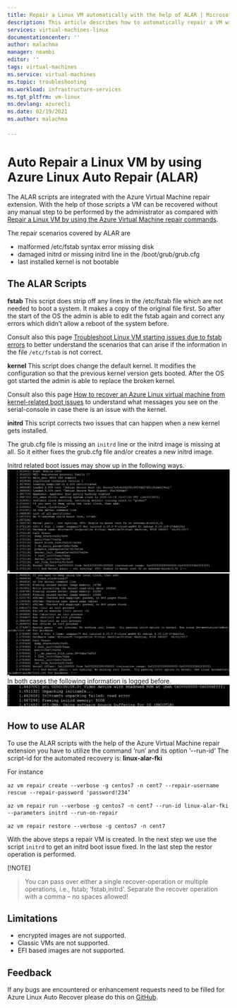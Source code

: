 ```yaml
---
title: Repair a Linux VM automatically with the help of ALAR | Microsoft Docs
description: This article describes how to automatically repair a VM with the Azure Virtual Machine repair command and the Azure Linux Auto Repair scripts (ALAR).
services: virtual-machines-linux
documentationcenter: ''
author: malachma
manager: noambi
editor: ''
tags: virtual-machines
ms.service: virtual-machines
ms.topic: troubleshooting
ms.workload: infrastructure-services
ms.tgt_pltfrm: vm-linux
ms.devlang: azurecli
ms.date: 02/19/2021
ms.author: malachma

---
```


# Auto Repair a Linux VM by using Azure Linux Auto Repair (ALAR)

The ALAR scripts are integrated with the Azure Virtual Machine repair extension. With the help of those scripts a VM can be recovered without any manual step to be performed by the administrator as compared with [Repair a Linux VM by using the Azure Virtual Machine repair commands](./repair-linux-vm-using-azure-virtual-machine-repair-commands.md). 

The repair scenarios covered by ALAR are
- malformed /etc/fstab
   syntax error
   missing disk
- damaged initrd or missing initrd line in the /boot/grub/grub.cfg
- last installed kernel is not bootable

## The ALAR Scripts

**fstab**
This script does strip off any lines in the /etc/fstab file which are not needed to boot a system. It makes a copy of the original file first. So after the start of the OS the admin is able to edit the fstab again and correct any errors which didn’t allow a reboot of the system before.

Consult also this page [Troubleshoot Linux VM starting issues due to fstab errors](./linux-virtual-machine-cannot-start-fstab-errors.md) to better understand the scenarios that can arise if the information in the file `/etc/fstab` is not correct.

**kernel**
This script does change the default kernel. It modifies the configuration so that the previous kernel version gets booted. After the OS got started the admin is able to replace the broken kernel.

Consult also this page [How to recover an Azure Linux virtual machine from kernel-related boot issues](https://docs.microsoft.com/en-gb/troubleshoot/azure/virtual-machines/kernel-related-boot-issues) to understand what messages you see on the serial-console in case there is an issue with the kernel.

**initrd**
This script corrects two issues that can happen when a new kernel gets installed.

The grub.cfg file is missing an `initrd` line or the initrd image is missing at all. So it either fixes the grub.cfg file and/or creates a new initrd image.

Initrd related boot issues may show up in the following ways.
![Not syncing VFS](media/repair-linux-vm-using-ALAR/not-syncing-VFS.png)
![No working init found](media/repair-linux-vm-using-ALAR/no-working-init-found.png)
In both cases the following information is logged before.
![Unpacking failed](media/repair-linux-vm-using-ALAR/unpacking-failed.png)



## How to use ALAR
To use the ALAR scripts with the help of the Azure Virtual Machine repair extension you have to utilize the command ‘run’ and its option ‘--run-id’ The script-id for the automated recovery is: **linux-alar-fki**

For instance

```azurecli-interactive
az vm repair create --verbose -g centos7 -n cent7 --repair-username rescue --repair-password 'password!234’
 ```

```azurecli-interactive
az vm repair run --verbose -g centos7 -n cent7 --run-id linux-alar-fki --parameters initrd --run-on-repair
 ```

```azurecli-interactive
az vm repair restore --verbose -g centos7 -n cent7
 ```

With the above steps a repair VM is created. In the next step we use the script `initrd` to get an initrd boot issue fixed. In the last step the restor operation is performed.

  [!NOTE]
> You can pass over either a single recover-operation or multiple operations, i.e.,
> fstab; ‘fstab,initrd’. 
> Separate the recover operation with a comma – no spaces allowed!


## Limitations
- encrypted images are not supported.
- Classic VMs are not supported.
- EFI based images are not supported.


## Feedback

If any bugs are encountered or enhancement requests need to be filled for Azure Linux Auto Recover please do this on [GitHub](https://github.com/Azure/repair-script-library/issues).